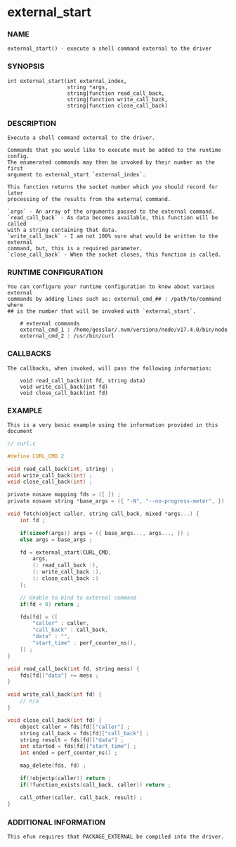 # external_start

### NAME

    external_start() - execute a shell command external to the driver

### SYNOPSIS

    int external_start(int external_index,
                       string *args,
                       string|function read_call_back,
                       string|function write_call_back,
                       string|function close_call_back)

### DESCRIPTION

    Execute a shell command external to the driver. 

    Commands that you would like to execute must be added to the runtime config.
    The enumerated commands may then be invoked by their number as the first
    argument to external_start `external_index`. 

    This function returns the socket number which you should record for later
    processing of the results from the external command.

    `args` - An array of the arguments passed to the external command.
    `read_call_back` - As data becomes available, this function will be called
    with a string containing that data.
    `write_call_back` - I am not 100% sure what would be written to the external
    command, but, this is a required parameter.
    `close_call_back` - When the socket closes, this function is called.

### RUNTIME CONFIGURATION

    You can configure your runtime configuration to know about various external
    commands by adding lines such as: external_cmd_## : /path/to/command where
    ## is the number that will be invoked with `external_start`.

        # external commands
        external_cmd_1 : /home/gesslar/.nvm/versions/node/v17.4.0/bin/node
        external_cmd_2 : /usr/bin/curl

### CALLBACKS

    The callbacks, when invoked, will pass the following information:

        void read_call_back(int fd, string data)
        void write_call_back(int fd)
        void close_call_back(int fd)

### EXAMPLE

    This is a very basic example using the information provided in this document

```c
// curl.c

#define CURL_CMD 2

void read_call_back(int, string) ;
void write_call_back(int) ;
void close_call_back(int) ;

private nosave mapping fds = ([ ]) ;
private nosave string *base_args = ({ "-N", "--no-progress-meter", }) ;

void fetch(object caller, string call_back, mixed *args...) {
    int fd ;

    if(sizeof(args)) args = ({ base_args..., args..., }) ;
    else args = base_args ;

    fd = external_start(CURL_CMD,
        args, 
        (: read_call_back :),
        (: write_call_back :),
        (: close_call_back :)
    );

    // Unable to bind to external command
    if(fd < 0) return ;

    fds[fd] = ([
        "caller" : caller,
        "call_back" : call_back,
        "data" : "",
        "start_time" : perf_counter_ns(),
    ]) ;
}

void read_call_back(int fd, string mess) {
    fds[fd]["data"] += mess ;
}

void write_call_back(int fd) {
    // n/a
}

void close_call_back(int fd) {
    object caller = fds[fd]["caller"] ;
    string call_back = fds[fd]["call_back"] ;
    string result = fds[fd]["data"] ;
    int started = fds[fd]["start_time"] ;
    int ended = perf_counter_ns() ; 

    map_delete(fds, fd) ;

    if(!objectp(caller)) return ;
    if(!function_exists(call_back, caller)) return ;

    call_other(caller, call_back, result) ;
}

```

### ADDITIONAL INFORMATION

    This efun requires that PACKAGE_EXTERNAL be compiled into the driver.
